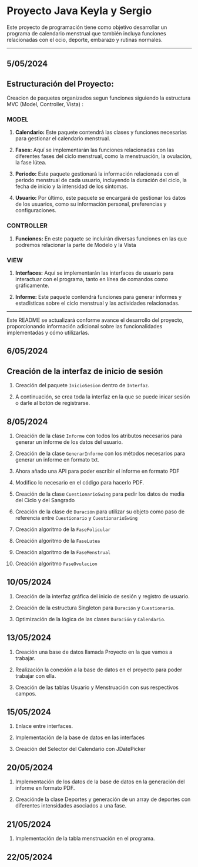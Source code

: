 # Proyecto Java Keyla y Sergio  

Este proyecto de programación tiene como objetivo desarrollar un programa de calendario menstrual que también incluya funciones relacionadas con el ocio, deporte, embarazo y rutinas normales. 

---

## 5/05/2024

## Estructuración del Proyecto:

Creacion de paquetes organizados segun funciones siguiendo la estructura MVC (Model, Controller, Vista) : 

### MODEL 

1. **Calendario:** Este paquete contendrá las clases y funciones necesarias para gestionar el calendario menstrual.

2. **Fases:** Aquí se implementarán las funciones relacionadas con las diferentes fases del ciclo menstrual, como la menstruación, la ovulación, la fase lútea.
   
3. **Periodo:** Este paquete gestionará la información relacionada con el periodo menstrual de cada usuario, incluyendo la duración del ciclo, la fecha de inicio y la intensidad de los síntomas.

4. **Usuario:** Por último, este paquete se encargará de gestionar los datos de los usuarios, como su información personal, preferencias y configuraciones.

### CONTROLLER 

1. **Funciones:** En este paquete se incluirán diversas funciones en las que podremos relacionar la parte de Modelo y la Vista


### VIEW 

1. **Interfaces:** Aquí se implementarán las interfaces de usuario para interactuar con el programa, tanto en línea de comandos como gráficamente.
   
2. **Informe:** Este paquete contendrá funciones para generar informes y estadísticas sobre el ciclo menstrual y las actividades relacionadas.


---

Este README se actualizará conforme avance el desarrollo del proyecto, proporcionando información adicional sobre las funcionalidades implementadas y cómo utilizarlas.


## 6/05/2024

##  Creación de la interfaz de inicio de sesión

1. Creación del paquete `InicioSesion` dentro de `Interfaz`.

2. A continuación, se crea toda la interfaz en la que se puede inicar sesión o darle al botón de registrarse.

## 8/05/2024

1. Creación de la clase `Informe` con todos los atributos necesarios para generar un informe de los datos del usuario.

2. Creación de la clase `GenerarInforme` con los métodos necesarios para generar un informe en formato txt.

3. Ahora añado una API para poder escribir el informe en formato PDF

4. Modifico lo necesario en el código para hacerlo PDF.

5. Creación de la clase `CuestionarioSwing` para pedir los datos de media del Ciclo y del Sangrado

6. Creación de la clase de `Duración` para utilizar su objeto como paso de referencia entre `Cuestionario` y `CuestionarioSwing`

7. Creación algoritmo de la `FaseFolicular`

8. Creación algoritmo de la `FaseLutea`

9. Creación algoritmo de la `FaseMenstrual`

10. Creación algoritmo `FaseOvulacion`

## 10/05/2024

1. Creación de la interfaz gráfica del inicio de sesión y registro de usuario.

2. Creación de la estructura Singleton para `Duración` y `Cuestionario`.

3. Optimización de la lógica de las clases  `Duración` y `Calendario`.

## 13/05/2024

1. Creación una base de datos llamada Proyecto en la que vamos a trabajar.

2. Realización la conexión a la base de datos en el proyecto para poder trabajar con ella.

3. Creación de las tablas Usuario y Menstruación con sus respectivos campos.

## 15/05/2024

1. Enlace entre interfaces.

2. Implementación de la base de datos en las interfaces 

3. Creación del Selector del Calendario con JDatePicker

## 20/05/2024

1. Implementación de los datos de la base de datos en la generación del informe en formato PDF.

2. Creaciónde la clase Deportes y generación de un array de deportes con diferentes intensidades asociados a una fase.

## 21/05/2024

1. Implementación de la tabla menstruación en el programa.
 
## 22/05/2024
